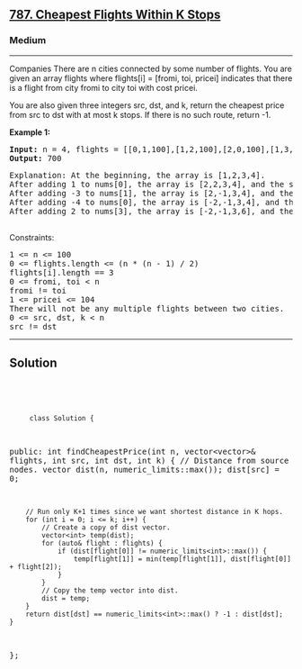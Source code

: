 
<h2><a href="https://leetcode.com/problems/cheapest-flights-within-k-stops/description/">787. Cheapest Flights Within K Stops</a></h2>
<h3>Medium</h3>
<hr>
<div><p>
Companies
There are n cities connected by some number of flights. You are given an array flights where flights[i] = [fromi, toi, pricei] indicates that there is a flight from city fromi to city toi with cost pricei.

You are also given three integers src, dst, and k, return the cheapest price from src to dst with at most k stops. If there is no such route, return -1.
</p>


<p><strong>Example 1:</strong></p>
<pre><strong>Input:</strong> n = 4, flights = [[0,1,100],[1,2,100],[2,0,100],[1,3,600],[2,3,200]], src = 0, dst = 3, k = 1
<strong>Output:</strong> 700
</pre>
<pre>
Explanation: At the beginning, the array is [1,2,3,4].
After adding 1 to nums[0], the array is [2,2,3,4], and the sum of even values is 2 + 2 + 4 = 8.
After adding -3 to nums[1], the array is [2,-1,3,4], and the sum of even values is 2 + 4 = 6.
After adding -4 to nums[0], the array is [-2,-1,3,4], and the sum of even values is -2 + 4 = 2.
After adding 2 to nums[3], the array is [-2,-1,3,6], and the sum of even values is -2 + 6 = 4.
  </pre>


Constraints:
<pre>
1 <= n <= 100
0 <= flights.length <= (n * (n - 1) / 2)
flights[i].length == 3
0 <= fromi, toi < n
fromi != toi
1 <= pricei <= 104
There will not be any multiple flights between two cities.
0 <= src, dst, k < n
src != dst
</pre>
<hr>
 <h2><strong><b>Solution</b></strong></h2>
 <br>
 <pre>
 
         class Solution {
public:
    int findCheapestPrice(int n, vector<vector<int>>& flights, int src, int dst, int k) {
        // Distance from source to all other nodes.
        vector<int> dist(n, numeric_limits<int>::max());
        dist[src] = 0;

        // Run only K+1 times since we want shortest distance in K hops.
        for (int i = 0; i <= k; i++) {
            // Create a copy of dist vector.
            vector<int> temp(dist);
            for (auto& flight : flights) {
                if (dist[flight[0]] != numeric_limits<int>::max()) {
                    temp[flight[1]] = min(temp[flight[1]], dist[flight[0]] + flight[2]);
                }
            }
            // Copy the temp vector into dist.
            dist = temp;
        }
        return dist[dst] == numeric_limits<int>::max() ? -1 : dist[dst];
    }
};
 </pre>

